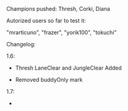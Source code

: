 Champions pushed: Thresh, Corki, Diana

Autorized users so far to test it:

"mrarticuno", "frazer", "yorik100", "tokuchi"

Changelog:

1.6:

- Thresh LaneClear and JungleClear Added

- Removed buddyOnly mark

1.7:

-